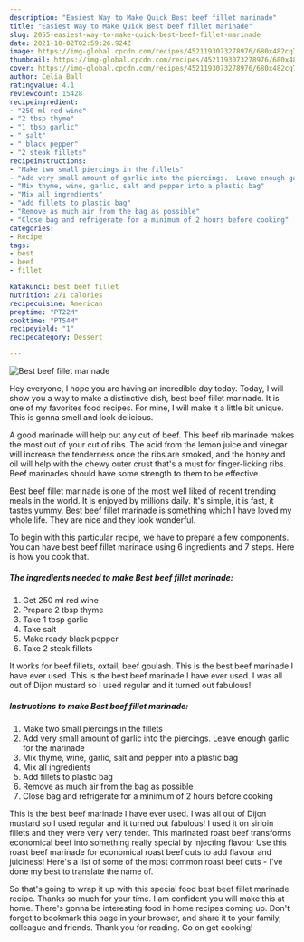 ```yaml
---
description: "Easiest Way to Make Quick Best beef fillet marinade"
title: "Easiest Way to Make Quick Best beef fillet marinade"
slug: 2055-easiest-way-to-make-quick-best-beef-fillet-marinade
date: 2021-10-02T02:59:26.924Z
image: https://img-global.cpcdn.com/recipes/4521193073278976/680x482cq70/best-beef-fillet-marinade-recipe-main-photo.jpg
thumbnail: https://img-global.cpcdn.com/recipes/4521193073278976/680x482cq70/best-beef-fillet-marinade-recipe-main-photo.jpg
cover: https://img-global.cpcdn.com/recipes/4521193073278976/680x482cq70/best-beef-fillet-marinade-recipe-main-photo.jpg
author: Celia Ball
ratingvalue: 4.1
reviewcount: 15428
recipeingredient:
- "250 ml red wine"
- "2 tbsp thyme"
- "1 tbsp garlic"
- " salt"
- " black pepper"
- "2 steak fillets"
recipeinstructions:
- "Make two small piercings in the fillets"
- "Add very small amount of garlic into the piercings.  Leave enough garlic for the marinade"
- "Mix thyme, wine, garlic, salt and pepper into a plastic bag"
- "Mix all ingredients"
- "Add fillets to plastic bag"
- "Remove as much air from the bag as possible"
- "Close bag and refrigerate for a minimum of 2 hours before cooking"
categories:
- Recipe
tags:
- best
- beef
- fillet

katakunci: best beef fillet 
nutrition: 271 calories
recipecuisine: American
preptime: "PT22M"
cooktime: "PT54M"
recipeyield: "1"
recipecategory: Dessert

---
```



![Best beef fillet marinade](https://img-global.cpcdn.com/recipes/4521193073278976/680x482cq70/best-beef-fillet-marinade-recipe-main-photo.jpg)

Hey everyone, I hope you are having an incredible day today. Today, I will show you a way to make a distinctive dish, best beef fillet marinade. It is one of my favorites food recipes. For mine, I will make it a little bit unique. This is gonna smell and look delicious.

A good marinade will help out any cut of beef. This beef rib marinade makes the most out of your cut of ribs. The acid from the lemon juice and vinegar will increase the tenderness once the ribs are smoked, and the honey and oil will help with the chewy outer crust that's a must for finger-licking ribs. Beef marinades should have some strength to them to be effective.

Best beef fillet marinade is one of the most well liked of recent trending meals in the world. It is enjoyed by millions daily. It's simple, it is fast, it tastes yummy. Best beef fillet marinade is something which I have loved my whole life. They are nice and they look wonderful.


To begin with this particular recipe, we have to prepare a few components. You can have best beef fillet marinade using 6 ingredients and 7 steps. Here is how you cook that.

<!--inarticleads1-->

##### The ingredients needed to make Best beef fillet marinade:

1. Get 250 ml red wine
1. Prepare 2 tbsp thyme
1. Take 1 tbsp garlic
1. Take  salt
1. Make ready  black pepper
1. Take 2 steak fillets


It works for beef fillets, oxtail, beef goulash. This is the best beef marinade I have ever used. This is the best beef marinade I have ever used. I was all out of Dijon mustard so I used regular and it turned out fabulous! 

<!--inarticleads2-->

##### Instructions to make Best beef fillet marinade:

1. Make two small piercings in the fillets
1. Add very small amount of garlic into the piercings.  Leave enough garlic for the marinade
1. Mix thyme, wine, garlic, salt and pepper into a plastic bag
1. Mix all ingredients
1. Add fillets to plastic bag
1. Remove as much air from the bag as possible
1. Close bag and refrigerate for a minimum of 2 hours before cooking


This is the best beef marinade I have ever used. I was all out of Dijon mustard so I used regular and it turned out fabulous! I used it on sirloin fillets and they were very very tender. This marinated roast beef transforms economical beef into something really special by injecting flavour Use this roast beef marinade for economical roast beef cuts to add flavour and juiciness! Here's a list of some of the most common roast beef cuts - I've done my best to translate the name of. 

So that's going to wrap it up with this special food best beef fillet marinade recipe. Thanks so much for your time. I am confident you will make this at home. There's gonna be interesting food in home recipes coming up. Don't forget to bookmark this page in your browser, and share it to your family, colleague and friends. Thank you for reading. Go on get cooking!
